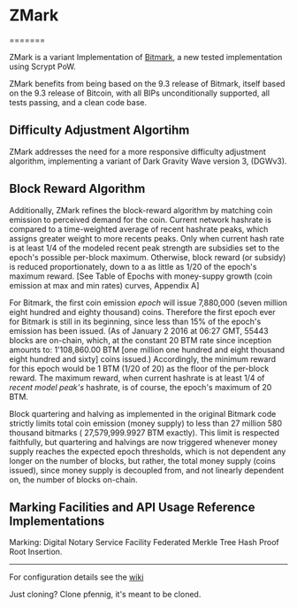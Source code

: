 # ZMark
=======


ZMark is a variant Implementation of [Bitmark](https://github.com/project-zmark/zmark/),
 a new tested implementation using Scrypt PoW.

ZMark benefits from being based on the 9.3 release of Bitmark, itself based on the  9.3 release of Bitcoin, with all BIPs unconditionally supported, all tests passing, and a clean code base.

Difficulty Adjustment Algortihm
--------------------------------
ZMark addresses the need for a more responsive difficulty adjustment algorithm,
implementing a variant of Dark Gravity Wave version 3, (DGWv3).


Block Reward Algorithm
--------------------------------

Additionally, ZMark refines the block-reward algorithm by matching coin emission to perceived demand for the coin. Current network hashrate is compared to a time-weighted average of recent hashrate peaks, which assigns greater weight to more recents peaks. Only when current hash rate is at least 1/4 of the modeled recent peak strength are subsidies set to the epoch's possible per-block maximum. Otherwise, block reward (or subsidy) is reduced proportionately, down to a as little as 1/20 of the epoch's maximum reward. 
 [See Table of Epochs with money-suppy growth (coin emission at max and min rates) curves, Appendix A]

For Bitmark, the first coin emission _epoch_ will issue 7,880,000 (seven million eight hundred and eighty thousand) coins. Therefore the first epoch ever for Bitmark is still in its beginning, since less than 15% of the epoch's emission has been issued.
(As of January 2 2016 at 06:27 GMT, 55443 blocks are on-chain, which, at the constant 20 BTM rate since inception amounts to: 1'108,860.00 BTM [one million one hundred and eight thousand eight hundred and sixty] coins issued.)
Accordingly, the minimum reward for this epoch would be 1 BTM (1/20 of 20) as the floor of the per-block reward. The maximum reward, when current hashrate is at least 1/4 of _recent model peak's_ hashrate, is of course, the epoch's maximum of 20 BTM.

Block quartering and halving as implemented in the original Bitmark code strictly limits total coin emission (money supply) to less than 27 million 580 thousand bitmarks ( 27,579,999.9927 BTM exactly). This limit is respected faithfully, but quartering and halvings are now triggered whenever money supply reaches the expected epoch thresholds, which is not dependent any longer on the number of blocks, but rather, the total money supply (coins issued), since money supply is decoupled from, and not linearly dependent on, the number of blocks on-chain.

Marking Facilities and API Usage Reference Implementations
----------------------------------------------------------------

Marking: Digital Notary Service Facility 
Federated Merkle Tree Hash Proof Root Insertion.

---------------------------------
For configuration details see the [wiki](https://github.com/zmark-project/zmark/wiki)

Just cloning? Clone pfennig, it's meant to be cloned.
